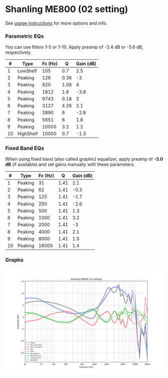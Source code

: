 # Shanling ME800 (02 setting)
See [usage instructions](https://github.com/jaakkopasanen/AutoEq#usage) for more options and info.

### Parametric EQs
You can use filters 1-5 or 1-10. Apply preamp of -3.4 dB or -3.6 dB, respectively.

|   # | Type      |   Fc (Hz) |    Q |   Gain (dB) |
|-----|-----------|-----------|------|-------------|
|   1 | LowShelf  |       105 | 0.7  |         2.5 |
|   2 | Peaking   |       126 | 0.36 |        -3   |
|   3 | Peaking   |       820 | 1.08 |         4   |
|   4 | Peaking   |      1812 | 1.6  |        -3.8 |
|   5 | Peaking   |      9743 | 0.18 |         2   |
|   6 | Peaking   |      3127 | 4.26 |         2.1 |
|   7 | Peaking   |      3890 | 6    |        -2.8 |
|   8 | Peaking   |      5651 | 6    |         1.8 |
|   9 | Peaking   |     10000 | 3.2  |         1.2 |
|  10 | HighShelf |     10000 | 0.7  |        -1.3 |

### Fixed Band EQs
When using fixed band (also called graphic) equalizer, apply preamp of **-3.0 dB** (if available) and set gains manually with these parameters.

|   # | Type    |   Fc (Hz) |    Q |   Gain (dB) |
|-----|---------|-----------|------|-------------|
|   1 | Peaking |        31 | 1.41 |         2.1 |
|   2 | Peaking |        62 | 1.41 |        -0.3 |
|   3 | Peaking |       125 | 1.41 |        -1.7 |
|   4 | Peaking |       250 | 1.41 |        -2.6 |
|   5 | Peaking |       500 | 1.41 |         1.3 |
|   6 | Peaking |      1000 | 1.41 |         3.2 |
|   7 | Peaking |      2000 | 1.41 |        -3   |
|   8 | Peaking |      4000 | 1.41 |         2.1 |
|   9 | Peaking |      8000 | 1.41 |         1.5 |
|  10 | Peaking |     16000 | 1.41 |         1.4 |

### Graphs
![](./Shanling%20ME800%20(02%20setting).png)
